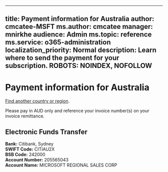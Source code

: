 
---
title: Payment information for Australia
author: cmcatee-MSFT
ms.author: cmcatee
manager: mnirkhe
audience: Admin
ms.topic: reference
ms.service: o365-administration
localization_priority: Normal
description: Learn where to send the payment for your subscription.
ROBOTS: NOINDEX, NOFOLLOW
---                                

# Payment information for Australia

[Find another country or region](CernPayTest.md). <!--This should go to the parent "Pay for your Office 365 for business subscription" topic-->

Please pay in AUD only and reference your invoice number(s) on your invoice remittance.

## Electronic Funds Transfer

**Bank:** Citibank, Sydney  
**SWIFT Code:** CITIAU2X  
**BSB Code:** 242000  
**Account Number:** 205565043  
**Account Name:** MICROSOFT REGIONAL SALES CORP  



